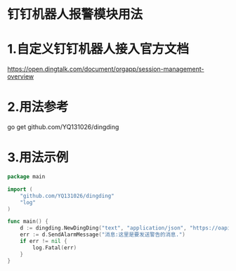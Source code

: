# 钉钉机器人报警模块用法

# 1.自定义钉钉机器人接入官方文档
  https://open.dingtalk.com/document/orgapp/session-management-overview

# 2.用法参考
  go get github.com/YQ131026/dingding

# 3.用法示例

```go
package main

import (
	"github.com/YQ131026/dingding"
	"log"
)

func main() {
	d := dingding.NewDingDing("text", "application/json", "https://oapi.dingtalk.com/robot/send?access_token=xxx")
	err := d.SendAlarmMessage("消息:这里是要发送警告的消息.")
	if err != nil {
		log.Fatal(err)
	}
}
```

